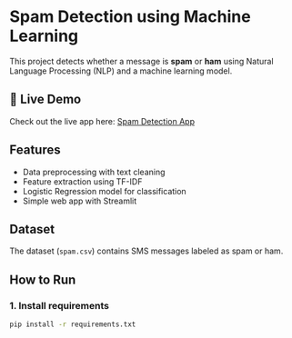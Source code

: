 # Spam Detection using Machine Learning

This project detects whether a message is **spam** or **ham** using Natural Language Processing (NLP) and a machine learning model.

## 🚀 Live Demo

Check out the live app here: [Spam Detection App](https://5mnnuiafabmfyfs5ciq6ut.streamlit.app/)

## Features
- Data preprocessing with text cleaning
- Feature extraction using TF-IDF
- Logistic Regression model for classification
- Simple web app with Streamlit

## Dataset
The dataset (`spam.csv`) contains SMS messages labeled as spam or ham.

## How to Run

### 1. Install requirements
```bash
pip install -r requirements.txt
